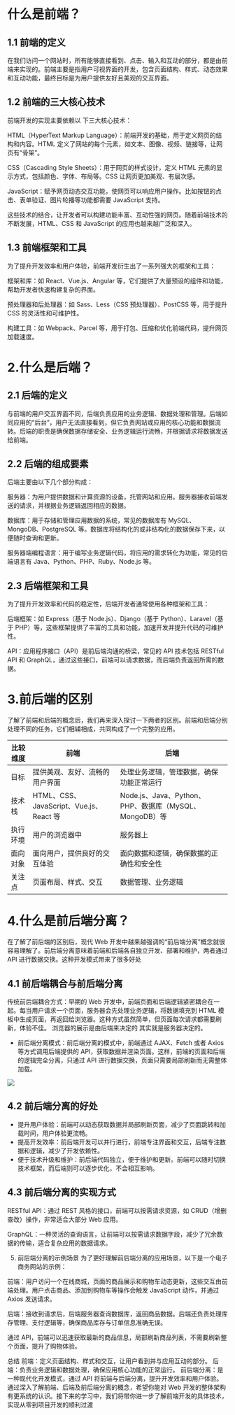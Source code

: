 # 什么是前端？

## 1.1 前端的定义

在我们访问一个网站时，所有能够直接看到、点击、输入和互动的部分，都是由前端来实现的。前端主要是指用户可视界面的开发，包含页面结构、样式、动态效果和互动功能，最终目标是为用户提供友好且美观的交互界面。

## 1.2 前端的三大核心技术

前端开发的实现主要依赖以 下三大核心技术：

HTML（HyperText Markup Language）：前端开发的基础，用于定义网页的结构和内容。HTML 定义了网站的每个元素，如文本、图像、视频、链接等，让网页有“骨架”。

CSS（Cascading Style Sheets）：用于网页的样式设计，定义 HTML 元素的显示方式，包括颜色、字体、布局等。CSS 让网页更加美观、有层次感。

JavaScript：赋予网页动态交互功能，使网页可以响应用户操作。比如按钮的点击、表单验证、图片轮播等功能都需要 JavaScript 支持。

这些技术的结合，让开发者可以构建功能丰富、互动性强的网页。随着前端技术的不断发展，HTML、CSS 和 JavaScript 的应用也越来越广泛和深入。

## 1.3 前端框架和工具

为了提升开发效率和用户体验，前端开发衍生出了一系列强大的框架和工具：

框架和库：如 React、Vue.js、Angular 等，它们提供了大量预设的组件和功能，帮助开发者快速构建复杂的界面。

预处理器和后处理器：如 Sass、Less（CSS 预处理器）、PostCSS 等，用于提升 CSS 的灵活性和可维护性。

构建工具：如 Webpack、Parcel 等，用于打包、压缩和优化前端代码，提升网页加载速度。

# 2.什么是后端？

## 2.1 后端的定义

与前端的用户交互界面不同，后端负责应用的业务逻辑、数据处理和管理。后端如同应用的“后台”，用户无法直接看到，但它负责网站或应用的核心功能和数据流转。后端的职责是确保数据存储安全、业务逻辑运行流畅，并根据请求将数据发送给前端。

## 2.2 后端的组成要素

后端主要由以下几个部分构成：

服务器：为用户提供数据和计算资源的设备，托管网站和应用。服务器接收前端发送的请求，并根据业务逻辑返回相应的数据。

数据库：用于存储和管理应用数据的系统，常见的数据库有 MySQL、MongoDB、PostgreSQL 等。数据库将结构化的或非结构化的数据保存下来，以便随时查询和更新。

服务器端编程语言：用于编写业务逻辑代码，将应用的需求转化为功能，常见的后端语言有 Java、Python、PHP、Ruby、Node.js 等。

## 2.3 后端框架和工具

为了提升开发效率和代码的稳定性，后端开发者通常使用各种框架和工具：

后端框架：如 Express（基于 Node.js）、Django（基于 Python）、Laravel（基于 PHP）等，这些框架提供了丰富的工具和功能，加速开发并提升代码的可维护性。

API：应用程序接口（API）是前后端沟通的桥梁，常见的 API 技术包括 RESTful API 和 GraphQL，通过这些接口，前端可以请求数据，而后端负责返回所需的数据。

# 3.前后端的区别

了解了前端和后端的概念后，我们再来深入探讨一下两者的区别。前端和后端分别处理不同的任务，它们相辅相成，共同构成了一个完整的应用。

| 比较维度 | 前端                                    | 后端                                                   |
| -------- | --------------------------------------- | ------------------------------------------------------ |
| 目标     | 提供美观、友好、流畅的用户界面          | 处理业务逻辑，管理数据，确保功能正常运行               |
| 技术栈   | HTML、CSS、JavaScript、Vue.js、React 等 | Node.js、Java、Python、PHP、数据库（MySQL、MongoDB）等 |
| 执行环境 | 用户的浏览器中                          | 服务器上                                               |
| 面向对象 | 面向用户，提供良好的交互体验            | 面向数据和逻辑，确保数据的正确性和安全性               |
| 关注点   | 页面布局、样式、交互                    | 数据管理、业务逻辑                                     |

# 4.什么是前后端分离？

在了解了前后端的区别后，现代 Web 开发中越来越强调的“前后端分离”概念就很容易理解了。前后端分离意味着前端和后端各自独立开发、部署和维护，两者通过 API 进行数据交换。这种开发模式带来了很多好处

## 4.1 前后端耦合与前后端分离

传统前后端耦合方式：早期的 Web 开发中，前端页面和后端逻辑紧密耦合在一起。每当用户请求一个页面，服务器会先处理业务逻辑，将数据填充到 HTML 模板中生成页面，再返回给浏览器。这种方式虽然简单，但页面每次请求都需要刷新，体验不佳。 浏览器的展示是由后端来决定的 其实就是服务器决定的。

- 前后端分离模式：前后端分离的模式中，前端通过 AJAX、Fetch 或者 Axios 等方式调用后端提供的 API，获取数据并渲染页面。这样，前端的页面和后端的逻辑完全分离，只通过 API 进行数据交换，页面只需要局部刷新而无需整体加载。

<img src='https://i-blog.csdnimg.cn/direct/a2a2c15734234908b3dae119e0878bb1.png'>

## 4.2 前后端分离的好处

- 提升用户体验：前端可以动态获取数据并局部刷新页面，减少了页面跳转和加载时间，用户体验更流畅。
- 提高开发效率：前后端开发可以并行进行，前端专注界面和交互，后端专注数据和逻辑，减少了开发依赖性。
- 便于技术升级和维护：前后端代码独立，便于维护和更新。前端可以随时切换技术框架，而后端则可以逐步优化，不会相互影响。

## 4.3 前后端分离的实现方式

RESTful API：通过 REST 风格的接口，前端可以按需请求资源，如 CRUD（增删查改）操作，非常适合大部分 Web 应用。

GraphQL：一种灵活的查询语言，让前端可以按需请求数据字段，减少了冗余数据的传输，适合复杂应用的数据请求。

5. 前后端分离的示例场景
   为了更好理解前后端分离的应用场景，以下是一个电子商务网站的示例：

前端：用户访问一个在线商城，页面的商品展示和购物车动态更新，这些交互由前端处理。用户点击商品、添加到购物车等操作会触发 JavaScript 动作，并通过 Axios 发送请求。

后端：接收到请求后，后端服务器查询数据库，返回商品数据。后端还负责处理库存管理、支付逻辑等，确保商品库存与订单信息准确无误。

通过 API，前端可以迅速获取最新的商品信息，局部刷新商品列表，不需要刷新整个页面，提升了购物体验。

总结
前端：定义页面结构、样式和交互，让用户看到并与应用互动的部分。
后端：负责业务逻辑和数据处理，确保应用核心功能的正常运行。
前后端分离：是一种现代化开发模式，通过 API 将前端与后端分离，提升开发效率和用户体验。
通过深入了解前端、后端及前后端分离的概念，希望你能对 Web 开发的整体架构有更系统的认识。接下来的学习中，我们将带你进一步了解前端开发的具体技术，实现从零到项目开发的顺利过渡
